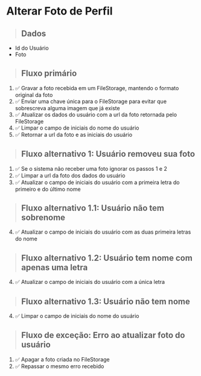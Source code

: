 # Alterar Foto de Perfil

> ## Dados
* Id do Usuário
* Foto
> ## Fluxo primário
1. ✅ Gravar a foto recebida em um FileStorage, mantendo o formato original da foto
2. ✅ Enviar uma chave única para o FileStorage para evitar que sobrescreva alguma imagem que já existe
3. ✅ Atualizar os dados do usuário com a url da foto retornada pelo FileStorage
4. ✅ Limpar o campo de iniciais do nome do usuário
5. ✅ Retornar a url da foto e as iniciais do usuário
> ## Fluxo alternativo 1: Usuário removeu sua foto
1. ✅ Se o sistema não receber uma foto ignorar os passos 1 e 2
3. ✅ Limpar a url da foto dos dados do usuário
4. ✅ Atualizar o campo de iniciais do usuário com a primeira letra do primeiro e do último nome
> ## Fluxo alternativo 1.1: Usuário não tem sobrenome
4. ✅ Atualizar o campo de iniciais do usuário com as duas primeira letras do nome
> ## Fluxo alternativo 1.2: Usuário tem nome com apenas uma letra
4. ✅ Atualizar o campo de iniciais do usuário com a única letra
> ## Fluxo alternativo 1.3: Usuário não tem nome
4. ✅ Limpar o campo de iniciais do nome do usuário
> ## Fluxo de exceção: Erro ao atualizar foto do usuário
1. ✅ Apagar a foto criada no FileStorage
2. ✅ Repassar o mesmo erro recebido
